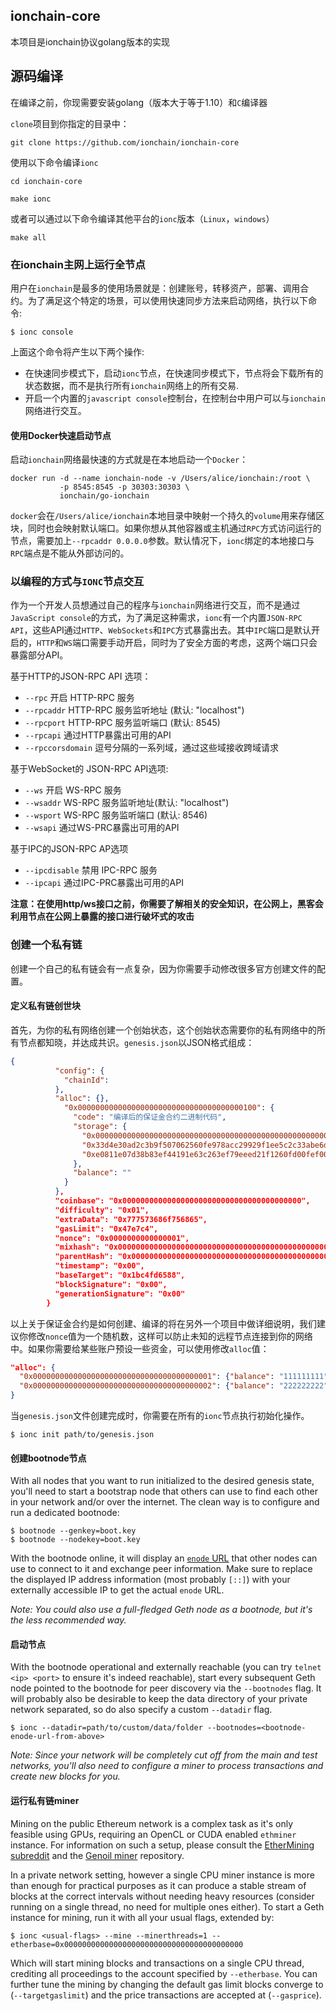 ##  ionchain-core


本项目是ionchain协议golang版本的实现


## 源码编译

在编译之前，你现需要安装golang（版本大于等于1.10）和`C`编译器

`clone`项目到你指定的目录中：

```
git clone https://github.com/ionchain/ionchain-core
```

使用以下命令编译`ionc`

```
cd ionchain-core

make ionc
```

或者可以通过以下命令编译其他平台的`ionc`版本（`Linux`，`windows`）

```
make all
```

### 在ionchain主网上运行全节点

用户在`ionchain`是最多的使用场景就是：创建账号，转移资产，部署、调用合约。为了满足这个特定的场景，可以使用快速同步方法来启动网络，执行以下命令:

```
$ ionc console
```

上面这个命令将产生以下两个操作:

 * 在快速同步模式下，启动`ionc`节点，在快速同步模式下，节点将会下载所有的状态数据，而不是执行所有`ionchain`网络上的所有交易.
 * 开启一个内置的`javascript console`控制台，在控制台中用户可以与`ionchain`网络进行交互。


#### 使用Docker快速启动节点

启动`ionchain`网络最快速的方式就是在本地启动一个`Docker`：

```
docker run -d --name ionchain-node -v /Users/alice/ionchain:/root \
           -p 8545:8545 -p 30303:30303 \
           ionchain/go-ionchain
```

`docker`会在`/Users/alice/ionchain`本地目录中映射一个持久的`volume`用来存储区块，同时也会映射默认端口。如果你想从其他容器或主机通过`RPC`方式访问运行的节点，需要加上`--rpcaddr 0.0.0.0`参数。默认情况下，`ionc`绑定的本地接口与`RPC`端点是不能从外部访问的。

### 以编程的方式与`IONC`节点交互

作为一个开发人员想通过自己的程序与`ionchain`网络进行交互，而不是通过`JavaScript console`的方式，为了满足这种需求，`ionc`有一个内置`JSON-RPC API`，这些API通过`HTTP`、`WebSockets`和`IPC`方式暴露出去。其中`IPC`端口是默认开启的，`HTTP`和`WS`端口需要手动开启，同时为了安全方面的考虑，这两个端口只会暴露部分API。

基于HTTP的JSON-RPC API 选项：

  * `--rpc` 开启 HTTP-RPC 服务
  * `--rpcaddr` HTTP-RPC 服务监听地址 (默认: "localhost")
  * `--rpcport` HTTP-RPC 服务监听端口 (默认: 8545)
  * `--rpcapi` 通过HTTP暴露出可用的API
  * `--rpccorsdomain` 逗号分隔的一系列域，通过这些域接收跨域请求

基于WebSocket的 JSON-RPC API选项:


  * `--ws` 开启 WS-RPC 服务
  * `--wsaddr` WS-RPC 服务监听地址(默认: "localhost")
  * `--wsport` WS-RPC 服务监听端口 (默认: 8546)
  * `--wsapi` 通过WS-PRC暴露出可用的API

基于IPC的JSON-RPC AP选项


  * `--ipcdisable` 禁用 IPC-RPC 服务
  * `--ipcapi` 通过IPC-PRC暴露出可用的API

**注意：在使用http/ws接口之前，你需要了解相关的安全知识，在公网上，黑客会利用节点在公网上暴露的接口进行破坏式的攻击**

### 创建一个私有链

创建一个自己的私有链会有一点复杂，因为你需要手动修改很多官方创建文件的配置。


#### 定义私有链创世块

首先，为你的私有网络创建一个创始状态，这个创始状态需要你的私有网络中的所有节点都知晓，并达成共识。`genesis.json`以JSON格式组成：

```json
{
		  "config": {
			"chainId":
		  },
		  "alloc": {},
			"0x0000000000000000000000000000000000000100": {
			  "code": "编译后的保证金合约二进制代码",
			  "storage": {
				"0x0000000000000000000000000000000000000000000000000000000000000000": "0x0a",
				"0x33d4e30ad2c3b9f507062560fe978acc29929f1ee5c2c33abe6d050171fd8c93": "0x0de0b6b3a7640000",
				"0xe0811e07d38b83ef44191e63c263ef79eeed21f1260fd00fef00a37495c1accc": "0xd9a7c07f349d4ac7640000"
			  },
			  "balance": ""
			}
		  },
		  "coinbase": "0x0000000000000000000000000000000000000000",
		  "difficulty": "0x01",
		  "extraData": "0x777573686f756865",
		  "gasLimit": "0x47e7c4",
		  "nonce": "0x0000000000000001",
		  "mixhash": "0x0000000000000000000000000000000000000000000000000000000000000000",
		  "parentHash": "0x0000000000000000000000000000000000000000000000000000000000000000",
		  "timestamp": "0x00",
		  "baseTarget": "0x1bc4fd6588",
		  "blockSignature": "0x00",
		  "generationSignature": "0x00"
		}
```

以上关于保证金合约是如何创建、编译的将在另外一个项目中做详细说明，我们建议你修改`nonce`值为一个随机数，这样可以防止未知的远程节点连接到你的网络中。如果你需要给某些账户预设一些资金，可以使用修改`alloc`值：
```json
"alloc": {
  "0x0000000000000000000000000000000000000001": {"balance": "111111111"},
  "0x0000000000000000000000000000000000000002": {"balance": "222222222"}
}
```
当`genesis.json`文件创建完成时，你需要在所有的`ionc`节点执行初始化操作。

```
$ ionc init path/to/genesis.json
```


#### 创建bootnode节点

With all nodes that you want to run initialized to the desired genesis state, you'll need to start a
bootstrap node that others can use to find each other in your network and/or over the internet. The
clean way is to configure and run a dedicated bootnode:

```
$ bootnode --genkey=boot.key
$ bootnode --nodekey=boot.key
```

With the bootnode online, it will display an [`enode` URL](https://github.com/ethereum/wiki/wiki/enode-url-format)
that other nodes can use to connect to it and exchange peer information. Make sure to replace the
displayed IP address information (most probably `[::]`) with your externally accessible IP to get the
actual `enode` URL.

*Note: You could also use a full-fledged Geth node as a bootnode, but it's the less recommended way.*

#### 启动节点

With the bootnode operational and externally reachable (you can try `telnet <ip> <port>` to ensure
it's indeed reachable), start every subsequent Geth node pointed to the bootnode for peer discovery
via the `--bootnodes` flag. It will probably also be desirable to keep the data directory of your
private network separated, so do also specify a custom `--datadir` flag.

```
$ ionc --datadir=path/to/custom/data/folder --bootnodes=<bootnode-enode-url-from-above>
```

*Note: Since your network will be completely cut off from the main and test networks, you'll also
need to configure a miner to process transactions and create new blocks for you.*

#### 运行私有链miner

Mining on the public Ethereum network is a complex task as it's only feasible using GPUs, requiring
an OpenCL or CUDA enabled `ethminer` instance. For information on such a setup, please consult the
[EtherMining subreddit](https://www.reddit.com/r/EtherMining/) and the [Genoil miner](https://github.com/Genoil/cpp-ethereum)
repository.

In a private network setting, however a single CPU miner instance is more than enough for practical
purposes as it can produce a stable stream of blocks at the correct intervals without needing heavy
resources (consider running on a single thread, no need for multiple ones either). To start a Geth
instance for mining, run it with all your usual flags, extended by:

```
$ ionc <usual-flags> --mine --minerthreads=1 --etherbase=0x0000000000000000000000000000000000000000
```

Which will start mining blocks and transactions on a single CPU thread, crediting all proceedings to
the account specified by `--etherbase`. You can further tune the mining by changing the default gas
limit blocks converge to (`--targetgaslimit`) and the price transactions are accepted at (`--gasprice`).

